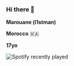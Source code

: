 ### Hi there 👋


**Marouane (l1stman)** 

**Morocco** 🇲🇦

**17yo**

![Spotify recently played](https://spotify-recently-played-readme.vercel.app/api?user=5cqgqne50aicudjnwmvl9m2as)
